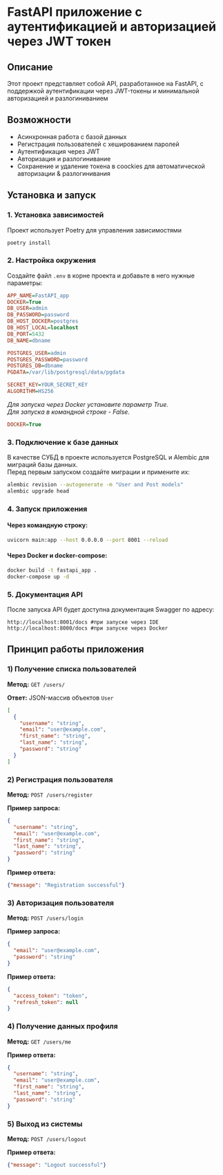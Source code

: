 # FastAPI приложение с аутентификацией и авторизацией через JWT токен

## Описание
Этот проект представляет собой API, разработанное на FastAPI, с поддержкой аутентификации через JWT-токены и минимальной авторизацией и разлогиниванием

## Возможности
- Асинхронная работа с базой данных
- Регистрация пользователей с хешированием паролей
- Аутентификация через JWT
- Авторизация и разлогинивание
- Сохранение и удаление токена в coockies для автоматической авторизации & разлогинивания

## Установка и запуск
### 1. Установка зависимостей
Проект использует Poetry для управления зависимостями
```sh
poetry install
```
### 2. Настройка окружения
Создайте файл `.env` в корне проекта и добавьте в него нужные параметры:
```ini
APP_NAME=FastAPI_app
DOCKER=True
DB_USER=admin
DB_PASSWORD=password
DB_HOST_DOCKER=postgres
DB_HOST_LOCAL=localhost
DB_PORT=5432
DB_NAME=dbname

POSTGRES_USER=admin
POSTGRES_PASSWORD=password
POSTGRES_DB=dbname
PGDATA=/var/lib/postgresql/data/pgdata

SECRET_KEY=YOUR_SECRET_KEY
ALGORITHM=HS256
```

_Для запуска через Docker установите параметр True.  
Для запуска в командной строке - False._
```ini
DOCKER=True
```

### 3. Подключение к базе данных
В качестве СУБД в проекте используется PostgreSQL и Alembic для миграций базы данных.  
Перед первым запуском создайте миграции и примените их:
```sh
alembic revision --autogenerate -m "User and Post models"
alembic upgrade head
```

### 4. Запуск приложения
#### Через командную строку:
```sh
uvicorn main:app --host 0.0.0.0 --port 8001 --reload
```

#### Через Docker и docker-compose:

```sh
docker build -t fastapi_app .
docker-compose up -d
```

### 5. Документация API

После запуска API будет доступна документация Swagger по адресу:

```
http://localhost:8001/docs #при запуске через IDE
http://localhost:8000/docs #при запуске через Docker
```

## Принцип работы приложения

### 1) Получение списка пользователей
**Метод:** `GET /users/`

**Ответ:** JSON-массив объектов `User`
```json
[
  {
    "username": "string",
    "email": "user@example.com",
    "first_name": "string",
    "last_name": "string",
    "password": "string"
  }
]
```

### 2) Регистрация пользователя
**Метод:** `POST /users/register`

**Пример запроса:**
```json
{
  "username": "string",
  "email": "user@example.com",
  "first_name": "string",
  "last_name": "string",
  "password": "string"
}
```

**Пример ответа:**
```json
{"message": "Registration successful"}
```

### 3) Авторизация пользователя
**Метод:** `POST /users/login`

**Пример запроса:**
```json
{
  "email": "user@example.com",
  "password": "string"
}
```

**Пример ответа:**
```json
{
  "access_token": "token",
  "refresh_token": null
}
```

### 4) Получение данных профиля
**Метод:** `GET /users/me`

**Пример ответа:**
```json
{
  "username": "string",
  "email": "user@example.com",
  "first_name": "string",
  "last_name": "string",
  "password": "string"
}
```

### 5) Выход из системы
**Метод:** `POST /users/logout`

**Пример ответа:**
```json
{"message": "Logout successful"}
```


